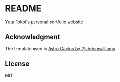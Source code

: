# README

Yuta Tokoi's personal portfolio website

## Acknowledgment

The template used is [Astro Cactus by @chrismwilliams](https://github.com/chrismwilliams/astro-theme-cactus)

## License

MIT
